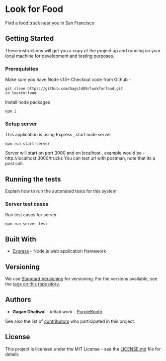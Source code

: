 # Look for Food

Find a food truck near you in San Francisco

## Getting Started

These instructions will get you a copy of the project up and running on your local machine for development and testing purposes. 

### Prerequisites
Make sure you have Node v13+ 
Checkout code from Github - <repo name>

```
git clone https://github.com/Gags1409/lookforfood.git
cd lookforfood

```

Install node packages 
```
npm i 
```
### Setup server

This application is using Express , start node server

```
npm run start-server
```
Server will start on port 3000 and on localhost , example would be - http://localhost:3000/trucks
You can test url with postman, note that its a post call.


## Running the tests

Explain how to run the automated tests for this system

### Server  test cases

Run test cases for server 

```
npm run server-test
```

## Built With

* [Express](https://expressjs.com/) - Node.js web application framework


## Versioning

We use [Standard Versioning](https://www.npmjs.com/package/standard-version) for versioning. For the versions available, see the [tags on this repository](https://github.com/your/project/tags). 


## Authors

* **Gagan Dhaliwal** - *Initial work* - [PurpleBooth](https://github.com/PurpleBooth)

See also the list of [contributors](https://github.com/your/project/contributors) who participated in this project.

## License

This project is licensed under the MIT License - see the [LICENSE.md](LICENSE.md) file for details

